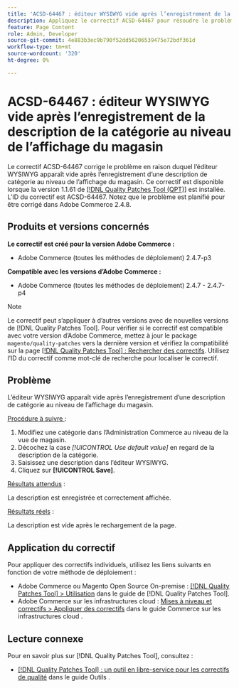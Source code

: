 ```yaml
---
title: 'ACSD-64467 : éditeur WYSIWYG vide après l’enregistrement de la description de la catégorie au niveau de l’affichage du magasin'
description: Appliquez le correctif ACSD-64467 pour résoudre le problème d’Adobe Commerce en raison duquel l’éditeur WYSIWYG apparaît vide après l’enregistrement d’une description de catégorie au niveau de l’affichage du magasin.
feature: Page Content
role: Admin, Developer
source-git-commit: 4e883b3ec9b790f52dd56206539475e72bdf361d
workflow-type: tm+mt
source-wordcount: '320'
ht-degree: 0%

---
```


# ACSD-64467 : éditeur WYSIWYG vide après l’enregistrement de la description de la catégorie au niveau de l’affichage du magasin

Le correctif ACSD-64467 corrige le problème en raison duquel l’éditeur WYSIWYG apparaît vide après l’enregistrement d’une description de catégorie au niveau de l’affichage du magasin. Ce correctif est disponible lorsque la version 1.1.61 de [[!DNL Quality Patches Tool (QPT)]](/help/tools/quality-patches-tool/quality-patches-tool-to-self-serve-quality-patches.md) est installée. L’ID du correctif est ACSD-64467. Notez que le problème est planifié pour être corrigé dans Adobe Commerce 2.4.8.

## Produits et versions concernés

**Le correctif est créé pour la version Adobe Commerce :**

* Adobe Commerce (toutes les méthodes de déploiement) 2.4.7-p3

**Compatible avec les versions d’Adobe Commerce :**

* Adobe Commerce (toutes les méthodes de déploiement) 2.4.7 - 2.4.7-p4

>[!NOTE]
>
>Le correctif peut s’appliquer à d’autres versions avec de nouvelles versions de [!DNL Quality Patches Tool]. Pour vérifier si le correctif est compatible avec votre version d’Adobe Commerce, mettez à jour le package `magento/quality-patches` vers la dernière version et vérifiez la compatibilité sur la page [[!DNL Quality Patches Tool] : Rechercher des correctifs](https://experienceleague.adobe.com/tools/commerce-quality-patches/index.html?lang=fr). Utilisez l’ID du correctif comme mot-clé de recherche pour localiser le correctif.

## Problème

L’éditeur WYSIWYG apparaît vide après l’enregistrement d’une description de catégorie au niveau de l’affichage du magasin.

<u>Procédure à suivre </u> :

1. Modifiez une catégorie dans l’Administration Commerce au niveau de la vue de magasin.
1. Décochez la case *[!UICONTROL Use default value]* en regard de la description de la catégorie.
1. Saisissez une description dans l’éditeur WYSIWYG.
1. Cliquez sur **[!UICONTROL Save]**.

<u>Résultats attendus</u> :

La description est enregistrée et correctement affichée.

<u>Résultats réels</u> :

La description est vide après le rechargement de la page.

## Application du correctif

Pour appliquer des correctifs individuels, utilisez les liens suivants en fonction de votre méthode de déploiement :

* Adobe Commerce ou Magento Open Source On-premise : [[!DNL Quality Patches Tool] > Utilisation](/help/tools/quality-patches-tool/usage.md) dans le guide de [!DNL Quality Patches Tool].
* Adobe Commerce sur les infrastructures cloud : [Mises à niveau et correctifs > Appliquer des correctifs](https://experienceleague.adobe.com/docs/commerce-cloud-service/user-guide/develop/upgrade/apply-patches.html?lang=fr) dans le guide Commerce sur les infrastructures cloud .

## Lecture connexe

Pour en savoir plus sur [!DNL Quality Patches Tool], consultez :

* [[!DNL Quality Patches Tool] : un outil en libre-service pour les correctifs de qualité](/help/tools/quality-patches-tool/quality-patches-tool-to-self-serve-quality-patches.md) dans le guide Outils .
